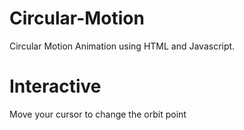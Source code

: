 # Circular-Motion
Circular Motion Animation using HTML and Javascript.

# Interactive
Move your cursor to change the orbit point
